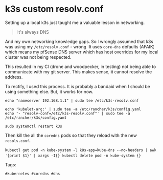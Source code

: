 # k3s custom resolv.conf

Setting up a local k3s just taught me a valuable lesson in networking.

> It's always DNS

And my own networking knowledge gaps. So I wrongly assumed that k3s was 
using my `/etc/resolv.conf` - wrong. It uses `core-dns` defaults (AFAIK)
which means my pfSense DNS server which has host overrides for my local cluster
was not being respected. 

This resulted in my CI (drone and woodpecker, in testing) not being able
to communicate with my git server. This makes sense, it cannot resolve 
the address.

To rectify, I used this process. It is probably a bandaid when I should
be using something else. But, it works for now.

```shell
echo "nameserver 192.168.1.1" | sudo tee /etc/k3s-resolv.conf

echo 'kubelet-arg:' | sudo tee -a /etc/rancher/k3s/config.yaml
echo '- "resolv-conf=/etc/k3s-resolv.conf"' | sudo tee -a /etc/rancher/k3s/config.yaml

sudo systemctl restart k3s
```

Then kill the all the `coredns` pods so that they reload with the new 
`resolv.conf`.

```shell
kubectl get pod -n kube-system -l k8s-app=kube-dns --no-headers | awk '{print $1}' | xargs -I{} kubectl delete pod -n kube-system {}
```

Tags:

    #kubernetes #coredns #dns


